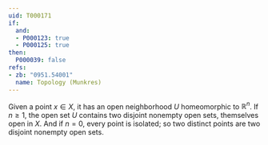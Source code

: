 ```yaml
---
uid: T000171
if:
  and:
  - P000123: true
  - P000125: true
then:
  P000039: false
refs:
- zb: "0951.54001"
  name: Topology (Munkres)
---
```


Given a point $x\in X$, it has an open neighborhood $U$ homeomorphic to
$\mathbb R^n$.  If $n\ge 1$, the open set $U$ contains two disjoint
nonempty open sets, themselves open in $X$.  And if $n=0$, every point is
isolated; so two distinct points are two disjoint nonempty open sets.

